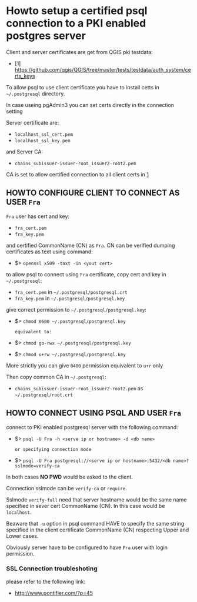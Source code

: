 # Howto setup a certified psql connection to a PKI enabled postgres server
Client and server certificates are get from QGIS pki testdata:
* [1] https://github.com/qgis/QGIS/tree/master/tests/testdata/auth_system/certs_keys

To allow psql to use client certificate you have to install cetts in `~/.postgresql` directory.

In case useing pgAdmin3 you can set certs directly in the connection setting

Server certificate are:
* `localhost_ssl_cert.pem`
* `localhost_ssl_key.pem`

and Server CA:
* `chains_subissuer-issuer-root_issuer2-root2.pem`

CA is set to allow certified connection to all client certs in [1](https://github.com/qgis/QGIS/tree/master/tests/testdata/auth_system/certs_keys)

## HOWTO CONFIGURE CLIENT TO CONNECT AS USER `Fra`
`Fra` user has cert and key:
* `fra_cert.pem`
* `fra_key.pem`

and certified CommonName (CN) as `Fra`. CN can be verified dumping certificates
as text using command:
* $> `openssl x509 -taxt -in <yout cert>`

to allow psql to connect using `Fra` certificate, copy cert and key in `~/.postgresql`:
* `fra_cert.pem` in `~/.postgresql/postgresql.crt`
* `fra_key.pem` in `~/.postgresql/postgresql.key`

give correct permission to `~/.postgresql/postgresql.key`:
* $> `chmod 0600 ~/.postgresql/postgresql.key`

      equivalent to:

* $> `chmod go-rwx ~/.postgresql/postgresql.key`
* $> `chmod u+rw ~/.postgresql/postgresql.key`

More strictly you can give `0400` permission equivalent to `u+r` only

Then copy common CA in `~/.postgresql`:
* `chains_subissuer-issuer-root_issuer2-root2.pem` as `~/.postgresql/root.crt`

## HOWTO CONNECT USING PSQL AND USER `Fra`
connect to PKI enabled postgresql server with the following command:
* $> `psql -U Fra -h <serve ip or hostname> -d <db name>`
      
      or specifying connection mode

* $> `psql -U Fra postgresql://<serve ip or hostname>:5432/<db name>?sslmode=verify-ca`

In both cases **NO PWD** would be asked to the client.

Connection sslmode can be `verify-ca` or `require`.

Sslmode `verify-full` need that server hostname would be the same name specified in sever cert CommonName (CN). In this case  would be `localhost`.

Beaware that `-u` option in psql command HAVE to specify the same string specified in the client certificate CommonName (CN) respecting Upper and Lower cases.

Obviously server have to be configured to have `Fra` user with login permission. 

### SSL Connection troubleshoting
please refer to the following link:
* http://www.pontifier.com/?p=45


